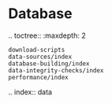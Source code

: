 Database
================================

.. toctree::
    :maxdepth: 2

    download-scripts
    data-sources/index
    database-building/index
    data-integrity-checks/index
    performance/index

.. index:: data
